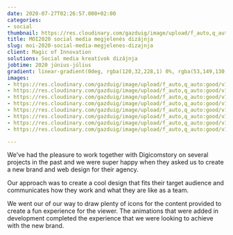 ```yaml
---
date: 2020-07-27T02:26:57.000+02:00
categories:
- social
thumbnail: https://res.cloudinary.com/gazduig/image/upload/f_auto,q_auto:good/v1595856793/cms/PENS_lbpjiu.png
title: MOI2020 social media megjelenés dizájnja
slug: moi-2020-social-media-megjelenes-dizajnja
client: Magic of Innovation
solutions: Social media kreatívok dizájnja
jobtime: 2020 június-július
gradient: linear-gradient(0deg, rgba(120,32,228,1) 0%, rgba(53,149,130,0) 45%)
images:
- https://res.cloudinary.com/gazduig/image/upload/f_auto,q_auto:good/v1595809695/cms/Frame_86_apw0yg.webp
- https://res.cloudinary.com/gazduig/image/upload/f_auto,q_auto:good/v1595809695/cms/Frame_85_n3dazs.webp
- https://res.cloudinary.com/gazduig/image/upload/f_auto,q_auto:good/v1595809695/cms/Frame_84_hy00mh.webp
- https://res.cloudinary.com/gazduig/image/upload/f_auto,q_auto:good/v1595809695/cms/Frame_83_woz21x.webp
- https://res.cloudinary.com/gazduig/image/upload/f_auto,q_auto:good/v1595809695/cms/Frame_82_yihmlb.webp
- https://res.cloudinary.com/gazduig/image/upload/f_auto,q_auto:good/v1595809695/cms/Frame_81_j0gkib.webp
- https://res.cloudinary.com/gazduig/image/upload/f_auto,q_auto:good/v1595809695/cms/Frame_80_mv8hei.webp
- https://res.cloudinary.com/gazduig/image/upload/f_auto,q_auto:good/v1595809695/cms/Frame_79_rdjb1u.webp

---
```

We’ve had the pleasure to work together with Digicomstory on several projects in the past and we were super happy when they asked us to create a new brand and web design for their agency.

Our approach was to create a cool design that fits their target audience and communicates how they work and what they are like as a team.

We went our of our way to draw plenty of icons for the content provided to create a fun experience for the viewer. The animations that were added in development completed the experience that we were looking to achieve with the new brand.